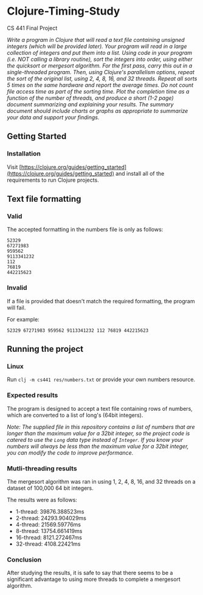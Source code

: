 # Clojure-Timing-Study

CS 441 Final Project

*Write a program in Clojure that will read a text file containing unsigned integers (which will be provided later). Your program will read in a large collection of integers and put them into a list. Using code in your program (i.e. NOT calling a library routine), sort the integers into order, using either the quicksort or mergesort algorithm. For the first pass, carry this out in a single-threaded program. Then, using Clojure's parallelism options, repeat the sort of the original list, using 2, 4, 8, 16, and 32 threads. Repeat all sorts 5 times on the same hardware and report the average times. Do not count file access time as part of the sorting time. Plot the completion time as a function of the number of threads, and produce a short (1-2 page) document summarizing and explaining your results. The summary document should include charts or graphs as appropriate to summarize your data and support your findings.*

## Getting Started

### Installation

Visit [https://clojure.org/guides/getting_started](https://clojure.org/guides/getting_started) and install all of the requirements to run Clojure projects.

## Text file formatting

### Valid

The accepted formatting in the numbers file is only as follows:
```
52329
67271983
959562
9113341232
112
76819
442215623
```

### Invalid

If a file is provided that doesn't match the required formatting, the program will fail.

For example:
```
52329 67271983 959562 9113341232 112 76819 442215623
```

## Running the project

### Linux

Run `clj -m cs441 res/numbers.txt` or provide your own numbers resource.

### Expected results

The program is designed to accept a text file containing rows of numbers, which are converted to a list of long's (64bit integers). 

*Note: The supplied file in this repository contains a list of numbers that are longer than the maximum value for a 32bit integer, so the project code is catered to use the `Long` data type instead of `Integer`. If you know your numbers will always be less than the maximum value for a 32bit integer, you can modify the code to improve performance.*

### Mutli-threading results

The mergesort algorithm was ran in using 1, 2, 4, 8, 16, and 32 threads on a dataset of 100,000 64 bit integers.

The results were as follows:
* 1-thread: 39876.388523ms
* 2-thread: 24293.904029ms
* 4-thread: 21569.59776ms
* 8-thread: 13754.661419ms
* 16-thread: 8121.272467ms
* 32-thread: 4108.22421ms

### Conclusion

After studying the results, it is safe to say that there seems to be a significant advantage to using more threads to complete a mergesort algorithm. 

